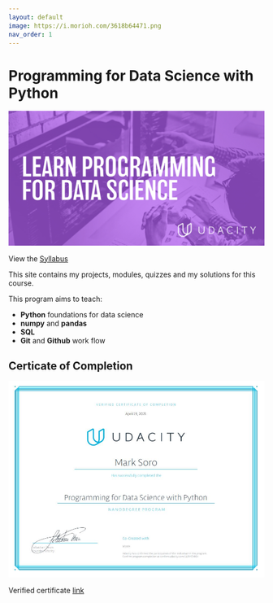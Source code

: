 ```yaml
---
layout: default
image: https://i.morioh.com/3618b64471.png
nav_order: 1
---
```


# Programming for Data Science with Python

![image](/assets/images/header_image.jpg)

View the [Syllabus](/assets/files/syllabus.pdf)

This site contains my projects, modules, quizzes and my solutions for this course.

This program aims to teach: 

* **Python** foundations for data science 
* **numpy** and **pandas**
* **SQL**
* **Git** and **Github** work flow

## Certicate of Completion

![image](/assets/images/cert.JPG)

Verified certificate [link](https://confirm.udacity.com/LLRMCMKH)

